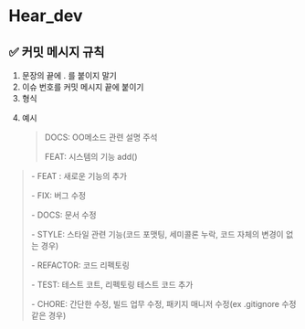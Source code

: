 # Hear_dev


## ✅ 커밋 메시지 규칙
1. 문장의 끝에 . 를 붙이지 말기
2. 이슈 번호를 커밋 메시지 끝에 붙이기
3. 형식
   > [타입]: [내용]
4. 예시
   > DOCS: OO메소드 관련 설명 주석
   >
   > FEAT: 시스템의 기능 add()

> \- FEAT : 새로운 기능의 추가
> 
> \- FIX: 버그 수정
> 
> \- DOCS: 문서 수정
> 
> \- STYLE: 스타일 관련 기능(코드 포맷팅, 세미콜론 누락, 코드 자체의 변경이 없는 경우)
> 
> \- REFACTOR: 코드 리펙토링
> 
> \- TEST: 테스트 코트, 리펙토링 테스트 코드 추가
> 
> \- CHORE: 간단한 수정, 빌드 업무 수정, 패키지 매니저 수정(ex .gitignore 수정 같은 경우)
